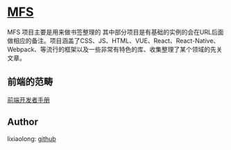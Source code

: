 # [MFS](https://github.com/lixia9/MFS)



MFS 项目主要是用来做书签整理的 其中部分项目是有基础的实例的会在URL后面做相应的备注。项目涵盖了CSS、JS、HTML、VUE、React、React-Native、Webpack、等流行的框架以及一些非常有特色的库、收集整理了某个领域的先关文章。

## 前端的范畴
[前端开发者手册](https://dwqs.gitbooks.io/frontenddevhandbook/content/)



## Author

lixiaolong: [github](https://github.com/lixia9)


